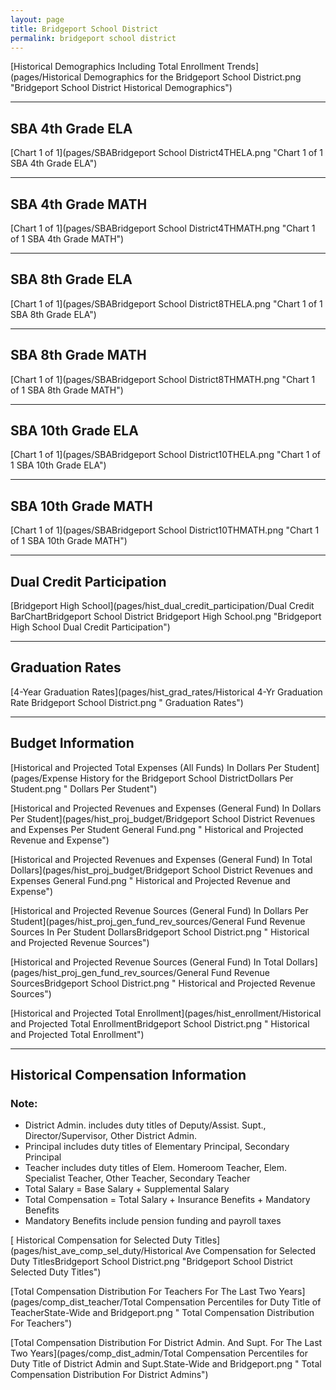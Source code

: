 ```yaml
---
layout: page
title: Bridgeport School District
permalink: bridgeport school district
---
```



[Historical Demographics Including Total Enrollment Trends](pages/Historical Demographics for the Bridgeport School District.png "Bridgeport School District Historical Demographics")

___

## SBA 4th Grade ELA

[Chart 1 of 1](pages/SBABridgeport School District4THELA.png "Chart 1 of 1 SBA 4th Grade ELA")


___

## SBA 4th Grade MATH

[Chart 1 of 1](pages/SBABridgeport School District4THMATH.png "Chart 1 of 1 SBA 4th Grade MATH")


___

## SBA 8th Grade ELA

[Chart 1 of 1](pages/SBABridgeport School District8THELA.png "Chart 1 of 1 SBA 8th Grade ELA")


___

## SBA 8th Grade MATH

[Chart 1 of 1](pages/SBABridgeport School District8THMATH.png "Chart 1 of 1 SBA 8th Grade MATH")


___

## SBA 10th Grade ELA

[Chart 1 of 1](pages/SBABridgeport School District10THELA.png "Chart 1 of 1 SBA 10th Grade ELA")


___

## SBA 10th Grade MATH

[Chart 1 of 1](pages/SBABridgeport School District10THMATH.png "Chart 1 of 1 SBA 10th Grade MATH")


___

## Dual Credit Participation

[Bridgeport High School](pages/hist_dual_credit_participation/Dual Credit BarChartBridgeport School District Bridgeport High School.png "Bridgeport High School Dual Credit Participation")


___

## Graduation Rates

[4-Year Graduation Rates](pages/hist_grad_rates/Historical 4-Yr Graduation Rate Bridgeport School District.png " Graduation Rates")


___

## Budget Information

[Historical and Projected Total Expenses (All Funds) In Dollars Per Student](pages/Expense History for the Bridgeport School DistrictDollars Per Student.png " Dollars Per Student")

[Historical and Projected Revenues and Expenses (General Fund) In Dollars Per Student](pages/hist_proj_budget/Bridgeport School District Revenues and Expenses Per Student General Fund.png " Historical and Projected Revenue and Expense")

[Historical and Projected Revenues and Expenses (General Fund) In Total Dollars](pages/hist_proj_budget/Bridgeport School District Revenues and Expenses General Fund.png " Historical and Projected Revenue and Expense")

[Historical and Projected Revenue Sources (General Fund) In Dollars Per Student](pages/hist_proj_gen_fund_rev_sources/General Fund Revenue Sources In Per Student DollarsBridgeport School District.png " Historical and Projected Revenue Sources")

[Historical and Projected Revenue Sources (General Fund) In Total Dollars](pages/hist_proj_gen_fund_rev_sources/General Fund Revenue SourcesBridgeport School District.png " Historical and Projected Revenue Sources")

[Historical and Projected Total Enrollment](pages/hist_enrollment/Historical and Projected Total EnrollmentBridgeport School District.png " Historical and Projected Total Enrollment")


___

## Historical Compensation Information
### Note:
- District Admin. includes duty titles of Deputy/Assist. Supt., Director/Supervisor, Other District Admin.
- Principal includes duty titles of Elementary Principal, Secondary Principal
- Teacher includes duty titles of Elem. Homeroom Teacher, Elem. Specialist Teacher, Other Teacher, Secondary Teacher
- Total Salary = Base Salary + Supplemental Salary
- Total Compensation = Total Salary + Insurance Benefits + Mandatory Benefits
- Mandatory Benefits include pension funding and payroll taxes

[ Historical Compensation for Selected Duty Titles](pages/hist_ave_comp_sel_duty/Historical Ave Compensation for Selected Duty TitlesBridgeport School District.png "Bridgeport School District Selected Duty Titles")

[Total Compensation Distribution For Teachers For The Last Two Years](pages/comp_dist_teacher/Total Compensation Percentiles for Duty Title of TeacherState-Wide and Bridgeport.png " Total Compensation Distribution For Teachers")

[Total Compensation Distribution For District Admin. And Supt. For The Last Two Years](pages/comp_dist_admin/Total Compensation Percentiles for Duty Title of District Admin and Supt.State-Wide and Bridgeport.png " Total Compensation Distribution For District Admins")

